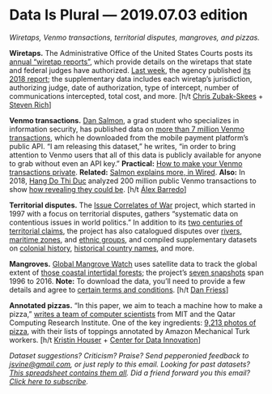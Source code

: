 Data Is Plural — 2019.07.03 edition
===================================

*Wiretaps, Venmo transactions, territorial disputes, mangroves, and pizzas.*


__Wiretaps.__ The Administrative Office of the United States Courts posts its [annual “wiretap reports”](https://www.uscourts.gov/statistics-reports/analysis-reports/wiretap-reports), which provide details on the wiretaps that state and federal judges have authorized. [Last week](https://www.uscourts.gov/news/2019/06/28/2018-wiretap-report-orders-and-convictions-fall), the agency published [its 2018 report](https://www.uscourts.gov/statistics-reports/wiretap-report-2018); the supplementary data includes each wiretap’s jurisdiction, authorizing judge, date of authorization, type of intercept, number of communications intercepted, total cost, and more. [h/t [Chris Zubak-Skees](https://twitter.com/zubakskees) + [Steven Rich](https://twitter.com/dataeditor/status/1145720404574638081)]


__Venmo transactions.__ [Dan Salmon](https://danthesalmon.com/about/), a grad student who specializes in information security, has published data on [more than 7 million Venmo transactions](https://github.com/sa7mon/venmo-data), which he downloaded from the mobile payment platform’s public API. “I am releasing this dataset,” he writes, “in order to bring attention to Venmo users that all of this data is publicly available for anyone to grab without even an API key.” __Practical:__ [How to make your Venmo transactions private](https://publicbydefault.fyi/#venmo). __Related:__ [Salmon explains more, in Wired](https://www.wired.com/story/i-scraped-millions-of-venmo-payments-your-data-is-at-risk/). __Also:__ In 2018, [Hang Do Thi Duc](https://22-8miles.com/about/) analyzed 200 million public Venmo transactions to show [how revealing they could be](https://publicbydefault.fyi/). [h/t [Álex Barredo](https://twitter.com/somospostpc/status/1140895108944076800)]


__Territorial disputes.__ The [Issue Correlates of War](http://www.paulhensel.org/icow.html) project, which started in 1997 with a focus on territorial disputes, gathers “systematic data on contentious issues in world politics.” In addition to its [two centuries of territorial claims](http://www.paulhensel.org/icowterr.html), the project has also catalogued disputes over [rivers](http://www.paulhensel.org/icowriver.html), [maritime zones](http://www.paulhensel.org/icowmar.html), and [ethnic groups](http://www.paulhensel.org/icowiden.html), and compiled supplementary datasets on [colonial history](http://www.paulhensel.org/icowcol.html), [historical country names](http://www.paulhensel.org/icownames.html), and more.


__Mangroves.__ [Global Mangrove Watch](https://www.eorc.jaxa.jp/ALOS/en/kyoto/mangrovewatch.htm) uses satellite data to track the global extent of [those coastal intertidal forests](https://oceanservice.noaa.gov/facts/mangroves.html); the project’s [seven snapshots](http://data.unep-wcmc.org/datasets/45) span 1996 to 2016. __Note:__ To download the data, you’ll need to provide a few details and agree to [certain terms and conditions](https://www.unep-wcmc.org/policies/general-data-license-excluding-wdpa#data_policy). [h/t [Dan Friess](https://twitter.com/danfriess/status/1139812925319733248)]


__Annotated pizzas.__ “In this paper, we aim to teach a machine how to make a pizza,” [writes a team of computer scientists](http://pizzagan.csail.mit.edu/) from MIT and the Qatar Computing Research Institute. One of the key ingredients: [9,213 photos of pizza](http://pizzagan.csail.mit.edu/#Dataset), with their lists of toppings annotated by Amazon Mechanical Turk workers. [h/t [Kristin Houser](https://futurism.com/the-byte/mit-pizza-ai) + [Center for Data Innovation](https://mailchi.mp/datainnovation/new-in-datawhat-the-evidence-shows-about-the-impact-of-the-gdpr-after-one-year)]


*Dataset suggestions? Criticism? Praise? Send pepperonied feedback to <jsvine@gmail.com>, or just reply to this email. Looking for past datasets? [This spreadsheet contains them all](https://docs.google.com/spreadsheets/d/1wZhPLMCHKJvwOkP4juclhjFgqIY8fQFMemwKL2c64vk). Did a friend forward you this email? [Click here to subscribe](https://tinyletter.com/data-is-plural).*